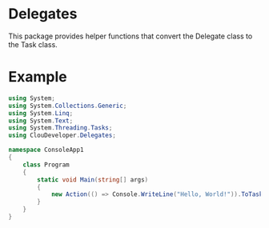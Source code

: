 # Delegates
This package provides helper functions that convert the Delegate class to the Task class.

# Example
```c#
using System;
using System.Collections.Generic;
using System.Linq;
using System.Text;
using System.Threading.Tasks;
using ClouDeveloper.Delegates;

namespace ConsoleApp1
{
    class Program
    {
        static void Main(string[] args)
        {
            new Action(() => Console.WriteLine("Hello, World!")).ToTask().Wait();
        }
    }
}
```
